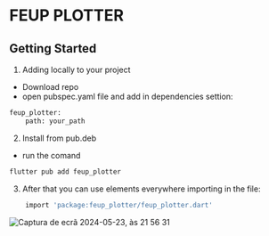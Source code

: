 # FEUP PLOTTER
## Getting Started


1. Adding locally to your project
- Download repo
- open pubspec.yaml file and add in dependencies settion:

```bash
feup_plotter:
    path: your_path
```

2. Install from pub.deb
- run the comand 

```bash
flutter pub add feup_plotter
```



3. After that you can use elements everywhere importing in the file:
```bash
    import 'package:feup_plotter/feup_plotter.dart'
```

![Captura de ecrã 2024-05-23, às 21 56 31](https://github.com/mrgarciamanuel/feup-plotter/assets/100171179/41fd524a-f244-4f8d-b3b8-b8cb63633404)



